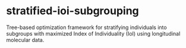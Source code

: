 # stratified-ioi-subgrouping
Tree-based optimization framework for stratifying individuals into subgroups with maximized Index of Individuality (IoI) using longitudinal molecular data.
